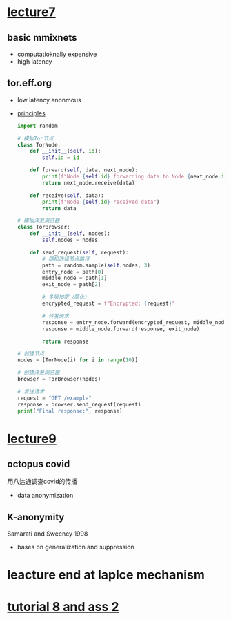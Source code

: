 
# [lecture7](../lecture/CS6290-Lecture7.pdf)

## basic mmixnets
- computatioknally expensive
- high latency

## tor.eff.org
- low latency anonmous
- [principles](https://search.bilibili.com/all?keyword=tor&from_source=webtop_search&spm_id_from=333.1007&search_source=5)

    ```Python
    import random

    # 模拟Tor节点
    class TorNode:
        def __init__(self, id):
            self.id = id

        def forward(self, data, next_node):
            print(f"Node {self.id} forwarding data to Node {next_node.id}")
            return next_node.receive(data)

        def receive(self, data):
            print(f"Node {self.id} received data")
            return data

    # 模拟洋葱浏览器
    class TorBrowser:
        def __init__(self, nodes):
            self.nodes = nodes

        def send_request(self, request):
            # 随机选择节点路径
            path = random.sample(self.nodes, 3)
            entry_node = path[0]
            middle_node = path[1]
            exit_node = path[2]

            # 多层加密（简化）
            encrypted_request = f"Encrypted: {request}"

            # 转发请求
            response = entry_node.forward(encrypted_request, middle_node)
            response = middle_node.forward(response, exit_node)

            return response

    # 创建节点
    nodes = [TorNode(i) for i in range(10)]

    # 创建洋葱浏览器
    browser = TorBrowser(nodes)

    # 发送请求
    request = "GET /example"
    response = browser.send_request(request)
    print("Final response:", response)
    ```

# [lecture9](../lecture/CS6290-Lecture8.pdf)

## octopus covid
用八达通调查covid的传播
- data anonymization
  
## K-anonymity
Samarati and Sweeney 1998
- bases on generalization and suppression


# leacture end at laplce mechanism

# [tutorial 8 and ass 2](../tutorial/CS6290-Tutorial8.pdf)